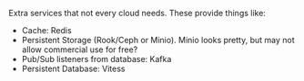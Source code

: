 Extra services that not every cloud needs. These provide things like:
- Cache: Redis
- Persistent Storage (Rook/Ceph or Minio). Minio looks pretty, but may not allow commercial use for free?
- Pub/Sub listeners from database: Kafka
- Persistent Database: Vitess

